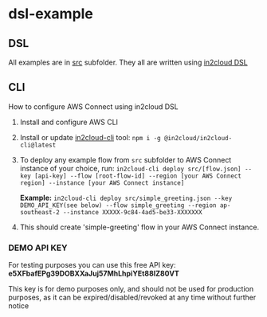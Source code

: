 # dsl-example

## DSL
All examples are in [src](./src) subfolder. 
They all are written using [in2cloud DSL](https://github.com/in2cloud/dsl-doc/blob/master/generated/documentation/README.md) 

## CLI
How to configure AWS Connect using in2cloud DSL

1. Install and configure AWS CLI
2. Install or update [in2cloud-cli](https://www.npmjs.com/package/@in2cloud/in2cloud-cli) tool: `npm i -g @in2cloud/in2cloud-cli@latest`
3. To deploy any example flow from `src` subfolder to AWS Connect instance of your choice, 
   run: `in2cloud-cli deploy src/[flow.json] --key [api-key] --flow [root-flow-id] --region [your AWS Connect region] --instance [your AWS Connect instance]`
   
   **Example:** `in2cloud-cli deploy src/simple_greeting.json --key DEMO_API_KEY(see below) --flow simple_greeting --region ap-southeast-2 --instance XXXXX-9c84-4ad5-be33-XXXXXXX`
4. This should create 'simple-greeting' flow in your AWS Connect instance.

### DEMO API KEY
For testing purposes you can use this free API key: **e5XFbafEPg39DOBXXaJuj57MhLhpiYEt88IZ80VT** 

This key is for demo purposes only, and should not be used for production purposes,
as it can be expired/disabled/revoked at any time without further notice

